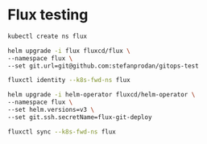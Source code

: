 # Flux testing


```bash
kubectl create ns flux
```

```bash
helm upgrade -i flux fluxcd/flux \
--namespace flux \
--set git.url=git@github.com:stefanprodan/gitops-test
```

```bash
fluxctl identity --k8s-fwd-ns flux
```

```bash
helm upgrade -i helm-operator fluxcd/helm-operator \
--namespace flux \
--set helm.versions=v3 \
--set git.ssh.secretName=flux-git-deploy
```

```bash
fluxctl sync --k8s-fwd-ns flux
```





